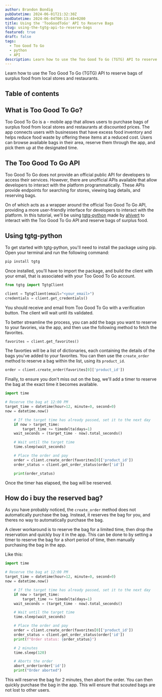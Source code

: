```yaml
---
author: Brandon Bondig
pubDatetime: 2024-06-01T21:32:30Z
modDatetime: 2024-06-04T00:13:48+0200
title: Using the 'TooGoodToGo' API to Reserve Bags
slug: using-the-tgtg-api-to-reserve-bags
featured: true
draft: false
tags:
  - Too Good To Go
  - python
  - API
description: Learn how to use the Too Good To Go (TGTG) API to reserve bags of surplus food from local stores and restaurants.
---
```


Learn how to use the Too Good To Go (TGTG) API to reserve bags of surplus food from local stores and restaurants.

## Table of contents

## What is Too Good To Go?

Too Good To Go is a - mobile app that allows users to purchase bags of surplus food from local stores and restaurants at discounted prices. The app connects users with businesses that have excess food inventory and helps reduce food waste by offering these items at a reduced cost. Users can browse available bags in their area, reserve them through the app, and pick them up at the designated time.

## The Too Good To Go API

Too Good To Go does not provide an official public API for developers to access their services. However, there are unofficial APIs available that allow developers to interact with the platform programmatically. These APIs provide endpoints for searching for stores, viewing bag details, and reserving bags.

On of which acts as a wrapper around the official Too Good To Go API, providing a more user-friendly interface for developers to interact with the platform. In this tutorial, we'll be using [tgtg-python](https://github.com/ahivert/tgtg-python) made by [ahivert](https://github.com/ahivert) to interact with the Too Good To Go API and reserve bags of surplus food.

## Using tgtg-python

To get started with tgtg-python, you'll need to install the package using pip. Open your terminal and run the following command:

```bash
pip install tgtg
```

Once installed, you'll have to import the package, and build the client with your email, that is associated with your Too Good To Go account.

```python
from tgtg import TgtgClient

client = TgtgClient(email="<your_email>")
credentials = client.get_credentials()
```

You should receive and email from Too Good To Go with a verification button. The client will wait until its validated.

To better streamline the process, you can add the bags you want to reserve to your favories, via the app, and then use the following method to fetch the favorites.

```python
favorites = client.get_favorites()
```

The favorties will be a list of dictionaries, each containing the details of the bags you've added to your favorites. You can then use the `create_order` method to reserve a bag within the list, using its `product_id`.

```python
order = client.create_order(favorites[0]['product_id'])
```

Finally, to ensure you don't miss out on the bag, we'll add a timer to reserve the bag at the exact time it becomes available.

```python
import time

# Reserve the bag at 12:00 PM
target_time = datetime(hour=12, minute=0, second=0)
now = datetime.now()

    # If the target time has already passed, set it to the next day
    if now > target_time:
        target_time += timedelta(days=1)
    wait_seconds = (target_time - now).total_seconds()

    # Wait until the target time
    time.sleep(wait_seconds)

    # Place the order and pay
    order = client.create_order(favorites[0]['product_id'])
    order_status = client.get_order_status(order['id'])

    print(order_status)
```

Once the timer has elapsed, the bag will be reserved.

## How do i buy the reserved bag?

As you have probably noticed, the `create_order` method does not automatically purchase the bag. Instead, it reserves the bag for you, and theres no way to automatically purchase the bag.

A clever workaround is to reserve the bag for a limited time, then drop the reservation and quickly buy it in the app. This can be done to by setting a timer to reserve the bag for a short period of time, then manually purchasing the bag in the app.

Like this:

```python
import time

# Reserve the bag at 12:00 PM
target_time = datetime(hour=12, minute=0, second=0)
now = datetime.now()

    # If the target time has already passed, set it to the next day
    if now > target_time:
        target_time += timedelta(days=1)
    wait_seconds = (target_time - now).total_seconds()

    # Wait until the target time
    time.sleep(wait_seconds)

    # Place the order and pay
    order = client.create_order(favorites[0]['product_id'])
    order_status = client.get_order_status(order['id'])
    print(f"Order status: {order_status}")

    # 2 minutes
    time.sleep(120)

    # Aborts the order
    abort_order(order['id'])
    print("Order aborted")
```

This will reserve the bag for 2 minutes, then abort the order. You can then quickly purchase the bag in the app. This will ensure that scouted bags are not lost to other users.
